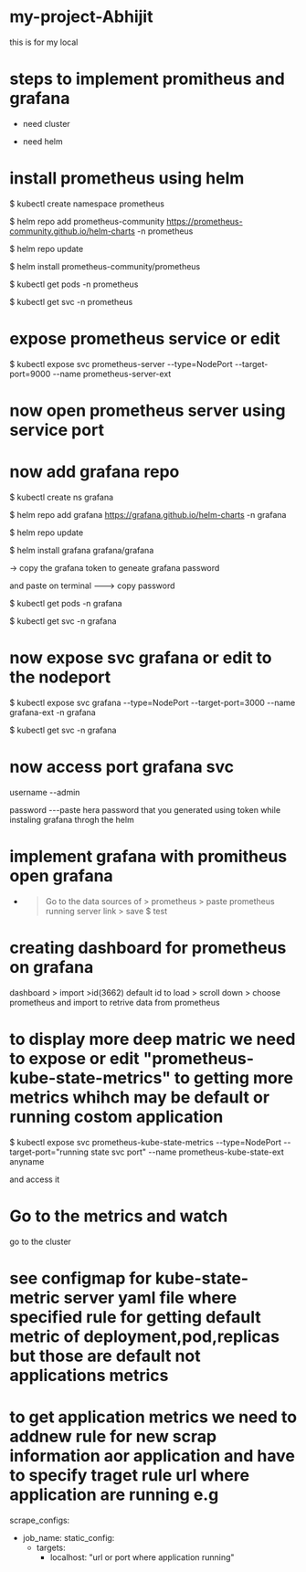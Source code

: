 # my-project-Abhijit
this is for my local


# steps to implement promitheus and grafana 

+ need cluster 

+ need helm 


# install prometheus using helm 

$ kubectl create namespace prometheus

$ helm repo add prometheus-community https://prometheus-community.github.io/helm-charts -n prometheus 

$ helm repo update 

$ helm install prometheus-community/prometheus 

$ kubectl get pods -n prometheus

$ kubectl get svc -n prometheus

# expose prometheus service or edit 

$ kubectl expose svc prometheus-server --type=NodePort --target-port=9000 --name prometheus-server-ext

# now open prometheus server using service port 



# now add grafana repo 

$ kubectl create ns grafana 

$ helm repo add grafana https://grafana.github.io/helm-charts -n grafana 

$ helm repo update 

$ helm install grafana grafana/grafana 

-> copy the grafana token to geneate grafana password 

and paste on terminal ---> copy password

$ kubectl get pods -n grafana 

$ kubectl get svc -n grafana 


# now expose svc grafana or edit to the nodeport

$ kubectl expose svc grafana --type=NodePort --target-port=3000 --name grafana-ext -n grafana 

$ kubectl get svc -n grafana 

# now access port grafana svc

username --admin 

password ---paste hera password that you generated using token while instaling grafana throgh the helm 


# implement grafana with promitheus   open grafana 

- > Go to the data sources of > prometheus > paste prometheus running server link > save $ test


# creating dashboard for prometheus on grafana 

dashboard  > import >id(3662) default id to load  > scroll down  > choose prometheus and import to retrive data from prometheus 


# to display more deep matric we need to expose or edit "prometheus-kube-state-metrics" to getting more metrics whihch may be default or running costom application 

$ kubectl expose svc prometheus-kube-state-metrics --type=NodePort --target-port="running state svc port" --name prometheus-kube-state-ext anyname

and access it 

# Go  to the metrics and watch 

go to the cluster

# see configmap for kube-state-metric server yaml file  where specified rule for getting default metric of deployment,pod,replicas but those are default not applications metrics 

# to get application metrics we need to addnew rule for new scrap information  aor application and have to specify traget rule url where application are running e.g

scrape_configs: 
- job_name:
  static_config:
  - targets:
    - localhost: "url or port where application running" 
  
